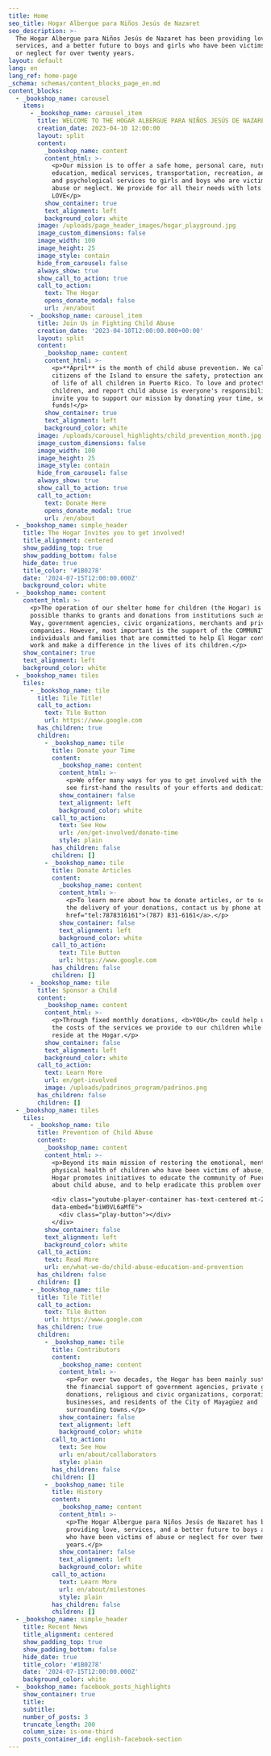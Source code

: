 ```yaml
---
title: Home
seo_title: Hogar Albergue para Niños Jesús de Nazaret
seo_description: >-
  The Hogar Albergue para Niños Jesús de Nazaret has been providing love,
  services, and a better future to boys and girls who have been victims of abuse
  or neglect for over twenty years.
layout: default
lang: en
lang_ref: home-page
_schema: schemas/content_blocks_page_en.md
content_blocks:
  - _bookshop_name: carousel
    items:
      - _bookshop_name: carousel_item
        title: WELCOME TO THE HOGAR ALBERGUE PARA NIÑOS JESÚS DE NAZARET!
        creation_date: 2023-04-10 12:00:00
        layout: split
        content:
          _bookshop_name: content
          content_html: >-
            <p>Our mission is to offer a safe home, personal care, nutrition,
            education, medical services, transportation, recreation, and social
            and psychological services to girls and boys who are victims of
            abuse or neglect. We provide for all their needs with lots of
            LOVE</p>
          show_container: true
          text_alignment: left
          background_color: white
        image: /uploads/page_header_images/hogar_playground.jpg
        image_custom_dimensions: false
        image_width: 100
        image_height: 25
        image_style: contain
        hide_from_carousel: false
        always_show: true
        show_call_to_action: true
        call_to_action:
          text: The Hogar
          opens_donate_modal: false
          url: /en/about
      - _bookshop_name: carousel_item
        title: Join Us in Fighting Child Abuse
        creation_date: '2023-04-10T12:00:00.000+00:00'
        layout: split
        content:
          _bookshop_name: content
          content_html: >-
            <p>**April** is the month of child abuse prevention. We call on all
            citizens of the Island to ensure the safety, protection and quality
            of life of all children in Puerto Rico. To love and protect our
            children, and report child abuse is everyone's responsibility. We
            invite you to support our mission by donating your time, services or
            funds!</p>
          show_container: true
          text_alignment: left
          background_color: white
        image: /uploads/carousel_highlights/child_prevention_month.jpg
        image_custom_dimensions: false
        image_width: 100
        image_height: 25
        image_style: contain
        hide_from_carousel: false
        always_show: true
        show_call_to_action: true
        call_to_action:
          text: Donate Here
          opens_donate_modal: true
          url: /en/about
  - _bookshop_name: simple_header
    title: The Hogar Invites you to get involved!
    title_alignment: centered
    show_padding_top: true
    show_padding_bottom: false
    hide_date: true
    title_color: '#1B0278'
    date: '2024-07-15T12:00:00.000Z'
    background_color: white
  - _bookshop_name: content
    content_html: >-
      <p>The operation of our shelter home for children (the Hogar) is greatly
      possible thanks to grants and donations from institutions such as United
      Way, government agencies, civic organizations, merchants and private
      companies. However, most important is the support of the COMMUNITY,
      individuals and families that are committed to help El Hogar continue its
      work and make a difference in the lives of its children.</p>
    show_container: true
    text_alignment: left
    background_color: white
  - _bookshop_name: tiles
    tiles:
      - _bookshop_name: tile
        title: Tile Title!
        call_to_action:
          text: Tile Button
          url: https://www.google.com
        has_children: true
        children:
          - _bookshop_name: tile
            title: Donate your Time
            content:
              _bookshop_name: content
              content_html: >-
                <p>We offer many ways for you to get involved with the Hogar and
                see first-hand the results of your efforts and dedication.</p>
              show_container: false
              text_alignment: left
              background_color: white
            call_to_action:
              text: See How
              url: /en/get-involved/donate-time
              style: plain
            has_children: false
            children: []
          - _bookshop_name: tile
            title: Donate Articles
            content:
              _bookshop_name: content
              content_html: >-
                <p>To learn more about how to donate articles, or to schedule
                the delivery of your donations, contact us by phone at <a
                href="tel:7878316161">(787) 831-6161</a>.</p>
              show_container: false
              text_alignment: left
              background_color: white
            call_to_action:
              text: Tile Button
              url: https://www.google.com
            has_children: false
            children: []
      - _bookshop_name: tile
        title: Sponsor a Child
        content:
          _bookshop_name: content
          content_html: >-
            <p>Through fixed monthly donations, <b>YOU</b> could help us defray
            the costs of the services we provide to our children while they
            reside at the Hogar.</p>
          show_container: false
          text_alignment: left
          background_color: white
        call_to_action:
          text: Learn More
          url: en/get-involved
          image: /uploads/padrinos_program/padrinos.png
        has_children: false
        children: []
  - _bookshop_name: tiles
    tiles:
      - _bookshop_name: tile
        title: Prevention of Child Abuse
        content:
          _bookshop_name: content
          content_html: >-
            <p>Beyond its main mission of restoring the emotional, mental and
            physical health of children who have been victims of abuse, the
            Hogar promotes initiatives to educate the community of Puerto Rico
            about child abuse, and to help eradicate this problem over time.</p>

            <div class="youtube-player-container has-text-centered mt-2"
            data-embed="biW0VL6aMfE">
              <div class="play-button"></div>
            </div>
          show_container: false
          text_alignment: left
          background_color: white
        call_to_action:
          text: Read More
          url: en/what-we-do/child-abuse-education-and-prevention
        has_children: false
        children: []
      - _bookshop_name: tile
        title: Tile Title!
        call_to_action:
          text: Tile Button
          url: https://www.google.com
        has_children: true
        children:
          - _bookshop_name: tile
            title: Contributors
            content:
              _bookshop_name: content
              content_html: >-
                <p>For over two decades, the Hogar has been mainly sustained by
                the financial support of government agencies, private grants and
                donations, religious and civic organizations, corporations,
                businesses, and residents of the City of Mayagüez and
                surrounding towns.</p>
              show_container: false
              text_alignment: left
              background_color: white
            call_to_action:
              text: See How
              url: en/about/collaborators
              style: plain
            has_children: false
            children: []
          - _bookshop_name: tile
            title: History
            content:
              _bookshop_name: content
              content_html: >-
                <p>The Hogar Albergue para Niños Jesús de Nazaret has been
                providing love, services, and a better future to boys and girls
                who have been victims of abuse or neglect for over twenty
                years.</p>
              show_container: false
              text_alignment: left
              background_color: white
            call_to_action:
              text: Learn More
              url: en/about/milestones
              style: plain
            has_children: false
            children: []
  - _bookshop_name: simple_header
    title: Recent News
    title_alignment: centered
    show_padding_top: true
    show_padding_bottom: false
    hide_date: true
    title_color: '#1B0278'
    date: '2024-07-15T12:00:00.000Z'
    background_color: white
  - _bookshop_name: facebook_posts_highlights
    show_container: true
    title:
    subtitle:
    number_of_posts: 3
    truncate_length: 200
    column_size: is-one-third
    posts_container_id: english-facebook-section
---
```

